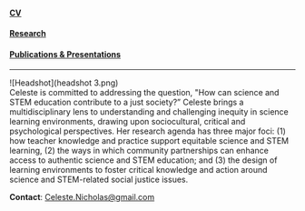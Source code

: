 #### <a href="CV.md">CV</a>		 
#### <a href="Research.md">Research</a>
#### <a href="Publications & Presentations.md">Publications & Presentations</a>
-----
![Headshot](headshot 3.png) <br>
Celeste is committed to addressing the question, "How can science and STEM education contribute to a just society?” Celeste brings a multidisciplinary lens to understanding and challenging inequity in science learning environments, drawing upon sociocultural, critical and psychological perspectives. Her research agenda has three major foci: (1) how teacher knowledge and practice support equitable science and STEM learning, (2) the ways in which community partnerships can enhance access to authentic science and STEM education; and (3) the design of learning environments to foster critical knowledge and action around science and STEM-related social justice issues. 

**Contact**: Celeste.Nicholas@gmail.com
